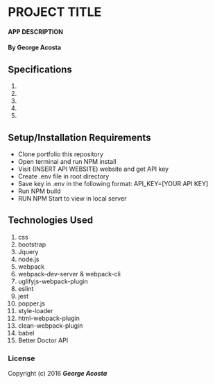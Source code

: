 # PROJECT TITLE

#### APP DESCRIPTION

#### By George Acosta

## Specifications

1.
2.
3.
4.
5.


## Setup/Installation Requirements

* Clone portfolio this repository
* Open terminal and run NPM install
* Visit (INSERT API WEBSITE) website and get API key
* Create .env file in root directory
* Save key in .env in the following format: API_KEY=[YOUR API KEY]
* Run NPM build
* RUN NPM Start to view in local server



## Technologies Used

1. css
2. bootstrap
3. Jquery
4. node.js
5. webpack
6. webpack-dev-server & webpack-cli
8. uglifyjs-webpack-plugin
9. eslint
7. jest
10. popper.js
11. style-loader
12. html-webpack-plugin
13. clean-webpack-plugin
14. babel
14. Better Doctor API



### License

Copyright (c) 2016 **_George Acosta_**
